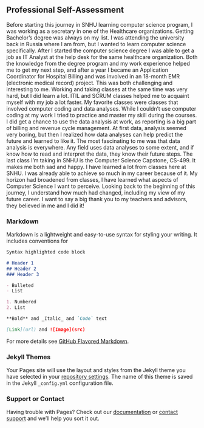 ## Professional Self-Assessment
Before starting this journey in SNHU learning computer science program, I was working as a secretary in one of the Healthcare organizations. Getting Bachelor’s degree was always on my list. I was attending the university back in Russia where I am from, but I wanted to learn computer science specifically. After I started the computer science degree I was able to get a job as IT Analyst at the help desk for the same healthcare organization. Both the knowledge from the degree program and my work experience helped me to get my next step, and after a year I became an Application Coordinator for Hospital Billing and was involved in an 18-month EMR (electronic medical record) project. This was both challenging and interesting to me. Working and taking classes at the same time was very hard, but I did learn a lot. ITIL and SCRUM classes helped me to acquaint myself with my job a lot faster. My favorite classes were classes that involved computer coding and data analyses. While I couldn’t use computer coding at my work I tried to practice and master my skill during the courses. I did get a chance to use the data analysis at work, as reporting is a big part of billing and revenue cycle management. At first data, analysis seemed very boring, but then I realized how data analyses can help predict the future and learned to like it. The most fascinating to me was that data analysis is everywhere. Any field uses data analyses to some extent, and if know how to read and interpret the data, they know their future steps. The last class I’m taking in SNHU is the Computer Science Capstone, CS-499. It makes me both sad and happy. I have learned a lot from classes here at SNHU. I was already able to achieve so much in my career because of it. My horizon had broadened from classes, I have learned what aspects of Computer Science I want to perceive. Looking back to the beginning of this journey, I understand how much had changed, including my view of my future career. I want to say a big thank you to my teachers and advisors, they believed in me and I did it! 


### Markdown

Markdown is a lightweight and easy-to-use syntax for styling your writing. It includes conventions for

```markdown
Syntax highlighted code block

# Header 1
## Header 2
### Header 3

- Bulleted
- List

1. Numbered
2. List

**Bold** and _Italic_ and `Code` text

[Link](url) and ![Image](src)
```

For more details see [GitHub Flavored Markdown](https://guides.github.com/features/mastering-markdown/).

### Jekyll Themes

Your Pages site will use the layout and styles from the Jekyll theme you have selected in your [repository settings](https://github.com/Elvina12/Elvina12.github.io/settings/pages). The name of this theme is saved in the Jekyll `_config.yml` configuration file.

### Support or Contact

Having trouble with Pages? Check out our [documentation](https://docs.github.com/categories/github-pages-basics/) or [contact support](https://support.github.com/contact) and we’ll help you sort it out.
